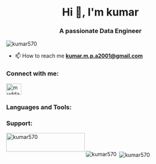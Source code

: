 

<h1 align="center">Hi 👋, I'm kumar</h1>
<h3 align="center">A passionate Data Engineer</h3>

<p align="left"> <img src="https://komarev.com/ghpvc/?username=kumar570&label=Profile%20views&color=0e75b6&style=flat" alt="kumar570" /> </p>



- 📫 How to reach me **kumar.m.p.a2001@gmail.com**

<h3 align="left">Connect with me:</h3>
<p align="left">
<a href="https://linkedin.com/in/muddappa gari kumar" target="blank"><img align="center" src="https://raw.githubusercontent.com/rahuldkjain/github-profile-readme-generator/master/src/images/icons/Social/linked-in-alt.svg" alt="muddappa gari kumar" height="30" width="40" /></a>
</p>

<h3 align="left">Languages and Tools:</h3>


<h3 align="left">Support:</h3>
<p><a href="https://www.buymeacoffee.com/kumar570"> <img align="left" src="https://cdn.buymeacoffee.com/buttons/v2/default-yellow.png" height="50" width="210" alt="kumar570" /></a></p><br><br>

<p><img align="left" src="https://github-readme-stats.vercel.app/api/top-langs?username=kumar570&show_icons=true&locale=en&layout=compact" alt="kumar570" /></p>

<p>&nbsp;<img align="center" src="https://github-readme-stats.vercel.app/api?username=kumar570&show_icons=true&locale=en" alt="kumar570" /></p>
